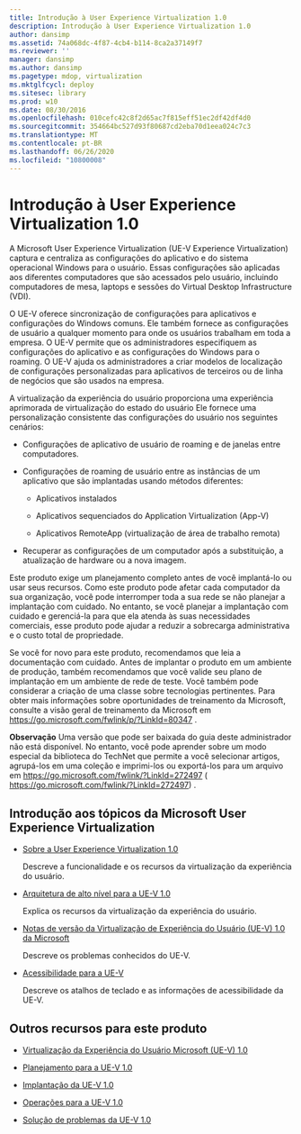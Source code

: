 ```yaml
---
title: Introdução à User Experience Virtualization 1.0
description: Introdução à User Experience Virtualization 1.0
author: dansimp
ms.assetid: 74a068dc-4f87-4cb4-b114-8ca2a37149f7
ms.reviewer: ''
manager: dansimp
ms.author: dansimp
ms.pagetype: mdop, virtualization
ms.mktglfcycl: deploy
ms.sitesec: library
ms.prod: w10
ms.date: 08/30/2016
ms.openlocfilehash: 010cefc42c8f2d65ac7f815eff51ec2df42df4d0
ms.sourcegitcommit: 354664bc527d93f80687cd2eba70d1eea024c7c3
ms.translationtype: MT
ms.contentlocale: pt-BR
ms.lasthandoff: 06/26/2020
ms.locfileid: "10800008"
---
```

# Introdução à User Experience Virtualization 1.0


A Microsoft User Experience Virtualization (UE-V Experience Virtualization) captura e centraliza as configurações do aplicativo e do sistema operacional Windows para o usuário. Essas configurações são aplicadas aos diferentes computadores que são acessados pelo usuário, incluindo computadores de mesa, laptops e sessões do Virtual Desktop Infrastructure (VDI).

O UE-V oferece sincronização de configurações para aplicativos e configurações do Windows comuns. Ele também fornece as configurações de usuário a qualquer momento para onde os usuários trabalham em toda a empresa. O UE-V permite que os administradores especifiquem as configurações do aplicativo e as configurações do Windows para o roaming. O UE-V ajuda os administradores a criar modelos de localização de configurações personalizadas para aplicativos de terceiros ou de linha de negócios que são usados na empresa.

A virtualização da experiência do usuário proporciona uma experiência aprimorada de virtualização do estado do usuário Ele fornece uma personalização consistente das configurações do usuário nos seguintes cenários:

-   Configurações de aplicativo de usuário de roaming e de janelas entre computadores.

-   Configurações de roaming de usuário entre as instâncias de um aplicativo que são implantadas usando métodos diferentes:

    -   Aplicativos instalados

    -   Aplicativos sequenciados do Application Virtualization (App-V)

    -   Aplicativos RemoteApp (virtualização de área de trabalho remota)

-   Recuperar as configurações de um computador após a substituição, a atualização de hardware ou a nova imagem.

Este produto exige um planejamento completo antes de você implantá-lo ou usar seus recursos. Como este produto pode afetar cada computador da sua organização, você pode interromper toda a sua rede se não planejar a implantação com cuidado. No entanto, se você planejar a implantação com cuidado e gerenciá-la para que ela atenda às suas necessidades comerciais, esse produto pode ajudar a reduzir a sobrecarga administrativa e o custo total de propriedade.

Se você for novo para este produto, recomendamos que leia a documentação com cuidado. Antes de implantar o produto em um ambiente de produção, também recomendamos que você valide seu plano de implantação em um ambiente de rede de teste. Você também pode considerar a criação de uma classe sobre tecnologias pertinentes. Para obter mais informações sobre oportunidades de treinamento da Microsoft, consulte a visão geral de treinamento da Microsoft em <https://go.microsoft.com/fwlink/p/?LinkId=80347> .

**Observação**  Uma versão que pode ser baixada do guia deste administrador não está disponível. No entanto, você pode aprender sobre um modo especial da biblioteca do TechNet que permite a você selecionar artigos, agrupá-los em uma coleção e imprimi-los ou exportá-los para um arquivo em <https://go.microsoft.com/fwlink/?LinkId=272497> ( https://go.microsoft.com/fwlink/?LinkId=272497) .

 

## Introdução aos tópicos da Microsoft User Experience Virtualization


-   [Sobre a User Experience Virtualization 1.0](about-user-experience-virtualization-10.md)

    Descreve a funcionalidade e os recursos da virtualização da experiência do usuário.

-   [Arquitetura de alto nível para a UE-V 1.0](high-level-architecture-for-ue-v-10.md)

    Explica os recursos da virtualização da experiência do usuário.

-   [Notas de versão da Virtualização de Experiência do Usuário (UE-V) 1.0 da Microsoft](microsoft-user-experience-virtualization--ue-v--10-release-notes.md)

    Descreve os problemas conhecidos do UE-V.

-   [Acessibilidade para a UE-V](accessibility-for-ue-v.md)

    Descreve os atalhos de teclado e as informações de acessibilidade da UE-V.

## Outros recursos para este produto


-   [Virtualização da Experiência do Usuário Microsoft (UE-V) 1.0](index.md)

-   [Planejamento para a UE-V 1.0](planning-for-ue-v-10.md)

-   [Implantação da UE-V 1.0](deploying-ue-v-10.md)

-   [Operações para a UE-V 1.0](operations-for-ue-v-10.md)

-   [Solução de problemas da UE-V 1.0](troubleshooting-ue-v-10.md)

 

 





